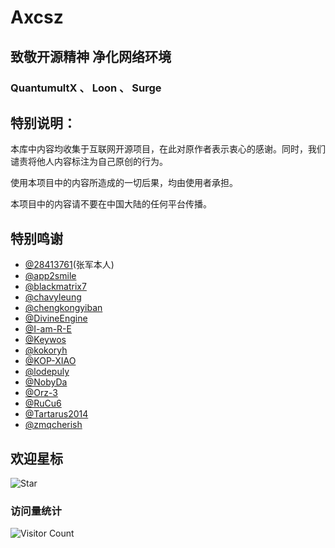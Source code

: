 # Axcsz

## 致敬开源精神 净化网络环境

###  QuantumultX 、 Loon 、 Surge


##  特别说明：

 本库中内容均收集于互联网开源项目，在此对原作者表示衷心的感谢。同时，我们谴责将他人内容标注为自己原创的行为。

 使用本项目中的内容所造成的一切后果，均由使用者承担。

 本项目中的内容请不要在中国大陆的任何平台传播。


##  特别鸣谢

- [@28413761](https://github.com/28413761)(张军本人)
- [@app2smile](https://github.com/app2smile)
- [@blackmatrix7](https://github.com/blackmatrix7)
- [@chavyleung](https://github.com/chavyleung)
- [@chengkongyiban](https://github.com/chengkongyiban)
- [@DivineEngine](https://github.com/DivineEngine)
- [@I-am-R-E](https://github.com/I-am-R-E)
- [@Keywos](https://github.com/Keywos)
- [@kokoryh](https://github.com/kokoryh)
- [@KOP-XIAO](https://github.com/KOP-XIAO)
- [@lodepuly](https://gitlab.com/lodepuly)
- [@NobyDa](https://github.com/NobyDa)
- [@Orz-3](https://github.com/Orz-3)
- [@RuCu6](https://github.com/RuCu6)
- [@Tartarus2014](https://github.com/Tartarus2014)
- [@zmqcherish](https://github.com/zmqcherish)

##  欢迎星标 

![Star](https://api.star-history.com/svg?repos=axcsz/Collect&type=Date)

###  访问量统计

![Visitor Count](https://profile-counter.glitch.me/axcsz/count.svg)
